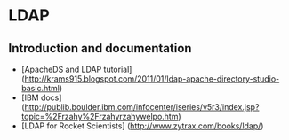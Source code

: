 # LDAP

## Introduction and documentation

* [ApacheDS and LDAP tutorial] (http://krams915.blogspot.com/2011/01/ldap-apache-directory-studio-basic.html)
* [IBM docs]                   (http://publib.boulder.ibm.com/infocenter/iseries/v5r3/index.jsp?topic=%2Frzahy%2Frzahyrzahywelpo.htm)
* [LDAP for Rocket Scientists] (http://www.zytrax.com/books/ldap/)



